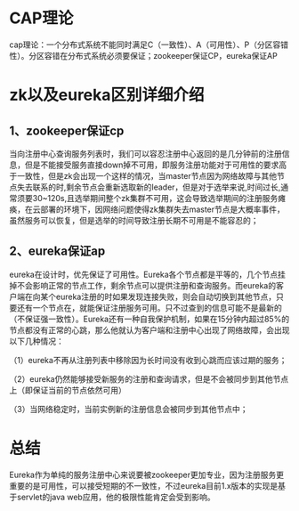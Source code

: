 # CAP理论
cap理论：一个分布式系统不能同时满足C（一致性）、A（可用性）、P（分区容错性）。分区容错在分布式系统必须要保证；zookeeper保证CP，eureka保证AP

# zk以及eureka区别详细介绍

## 1、zookeeper保证cp

当向注册中心查询服务列表时，我们可以容忍注册中心返回的是几分钟前的注册信息，但是不能接受服务直接down掉不可用，即服务注册功能对于可用性的要求高于一致性，但是zk会出现一个这样的情况，当master节点因为网络故障与其他节点失去联系的时,剩余节点会重新选取新的leader，但是对于选举来说,时间过长,通常须要30~120s,且选举期间整个zk集群不可用，这会导致选举期间的注册服务瘫痪，在云部署的环境下，因网络问题使得zk集群失去master节点是大概率事件，虽然服务可以恢复，但是选举的时间导致注册长期不可用是不能容忍的；

## 2、eureka保证ap

eureka在设计时，优先保证了可用性。Eureka各个节点都是平等的，几个节点挂掉不会影响正常的节点工作，剩余节点可以提供注册和查询服务。而eureka的客户端在向某个eureka注册的时如果发现连接失败，则会自动切换到其他节点，只要还有一个节点在，就能保证注册服务可用。只不过查到的信息可能不是最新的（不保证强一致性）。Eureka还有一种自我保护机制，如果在15分钟内超过85%的节点都没有正常的心跳，那么他就认为客户端和注册中心出现了网络故障，会出现以下几种情况：
  
  （1）eureka不再从注册列表中移除因为长时间没有收到心跳而应该过期的服务；
  
  （2）eureka仍然能够接受新服务的注册和查询请求，但是不会被同步到其他节点上（即保证当前的节点依然可用）
  
  （3）当网络稳定时，当前实例新的注册信息会被同步到其他节点中；

# 总结
Eureka作为单纯的服务注册中心来说要被zookeeper更加专业，因为注册服务更重要的是可用性，可以接受短期的不一致性，不过eureka目前1.x版本的实现是基于servlet的java web应用，他的极限性能肯定会受到影响。
